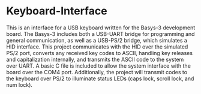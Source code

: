 # Keyboard-Interface
This is an interface for a USB keyboard written for the Basys-3 development board. 
The Basys-3 includes both a USB-UART bridge for programming and general communication, as well as a USB-PS/2 bridge, which simulates a HID interface. This project communicates with the HID over the simulated PS/2 port, converts any received key codes to ASCII, handling key releases and capitalization internally, and transmits the ASCII code to the system over UART. A basic C file is included to allow the system interface with the board over the COM4 port.
Additionally, the project will transmit codes to the keyboard over PS/2 to illuminate status LEDs (caps lock, scroll lock, and num lock).
